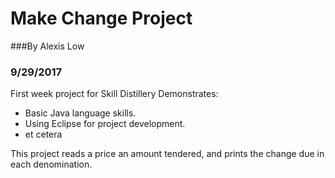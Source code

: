 # Make Change Project

###By Alexis Low
### 9/29/2017

First week project for Skill Distillery
Demonstrates:
* Basic Java language skills.
* Using Eclipse for project development.
* et cetera

This project reads a price an amount tendered, and prints the change due in each denomination.